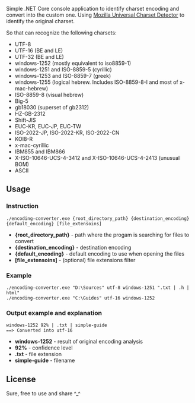 Simple .NET Core console application to identify charset encoding and convert into the custom one.
Using [Mozilla Universal Charset Detector](http://mxr.mozilla.org/mozilla/source/extensions/universalchardet/src/) to identify the original charset.

So that can recognize the following charsets:

* UTF-8
* UTF-16 (BE and LE)
* UTF-32 (BE and LE)
* windows-1252 (mostly equivalent to iso8859-1)
* windows-1251 and ISO-8859-5 (cyrillic)
* windows-1253 and ISO-8859-7 (greek)
* windows-1255 (logical hebrew. Includes ISO-8859-8-I and most of x-mac-hebrew)
* ISO-8859-8 (visual hebrew)
* Big-5
* gb18030 (superset of gb2312)
* HZ-GB-2312
* Shift-JIS
* EUC-KR, EUC-JP, EUC-TW
* ISO-2022-JP, ISO-2022-KR, ISO-2022-CN
* KOI8-R
* x-mac-cyrillic
* IBM855 and IBM866
* X-ISO-10646-UCS-4-3412 and X-ISO-10646-UCS-4-2413 (unusual BOM)
* ASCII

## Usage
### Instruction
    ./encoding-converter.exe {root_directory_path} {destination_encoding} {default_encoding} [file_extensoins]
* **{root_directory_path}** - path where the progam is searching for files to convert
* **{destination_encoding}** - destination encoding
* **{default_encoding}** - default encoding to use when opening the files
* **[file_extensoins]** - (optional) file extensions filter

### Example
	./encoding-converter.exe "D:\Sources" utf-8 windows-1251 ".txt | .h | html"
	./encoding-converter.exe "C:\Guides" utf-16 windows-1252

### Output example and explanation
	windows-1252 92% | .txt | simple-guide
	==> Converted into utf-16
	
* **windows-1252** - result of original encoding analysis
* **92%** - confidence level
* **.txt** - file extension
* **simple-guide** - filename  

## License
Sure, free to use and share ^_^